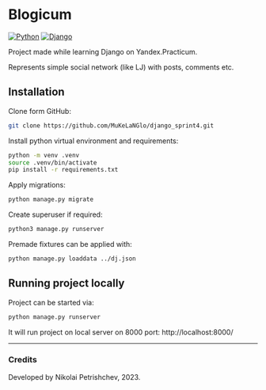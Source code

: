 # Blogicum

[![Python](https://img.shields.io/badge/-Python-464646?style=flat-square&logo=Python)](https://www.python.org/)
[![Django](https://img.shields.io/badge/-Django-464646?style=flat-square&logo=Django)](https://www.djangoproject.com/)

Project made while learning Django on Yandex.Practicum.

Represents simple social network (like LJ) with posts, comments etc.

## Installation
Clone form GitHub:
```sh
git clone https://github.com/MuKeLaNGlo/django_sprint4.git
```
Install python virtual environment and requirements:
```sh
python -m venv .venv
source .venv/bin/activate
pip install -r requirements.txt
```
Apply migrations:
```sh
python manage.py migrate
```
Create superuser if required:
```sh
python3 manage.py runserver
```

Premade fixtures can be applied with:
```sh
python manage.py loaddata ../dj.json
```
## Running project locally
Project can be started via:
```sh
python manage.py runserver
```
It will run project on local server on 8000 port: http://localhost:8000/
___
### Credits
Developed by Nikolai Petrishchev, 2023.